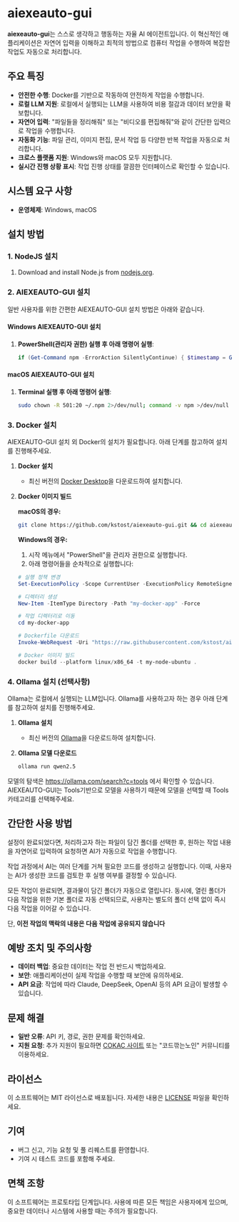 # aiexeauto-gui

**aiexeauto-gui**는 스스로 생각하고 행동하는 자율 AI 에이전트입니다. 이 혁신적인 애플리케이션은 자연어 입력을 이해하고 최적의 방법으로 컴퓨터 작업을 수행하여 복잡한 작업도 자동으로 처리합니다.  

## 주요 특징

- **안전한 수행**: Docker를 기반으로 작동하여 안전하게 작업을 수행합니다.
- **로컬 LLM 지원**: 로컬에서 실행되는 LLM을 사용하여 비용 절감과 데이터 보안을 확보합니다.
- **자연어 입력**: "파일들을 정리해줘" 또는 "비디오를 편집해줘"와 같이 간단한 입력으로 작업을 수행합니다.
- **자동화 기능**: 파일 관리, 이미지 편집, 문서 작업 등 다양한 반복 작업을 자동으로 처리합니다.
- **크로스 플랫폼 지원**: Windows와 macOS 모두 지원합니다.
- **실시간 진행 상황 표시**: 작업 진행 상태를 깔끔한 인터페이스로 확인할 수 있습니다.

## 시스템 요구 사항

- **운영체제**: Windows, macOS

## 설치 방법

### 1. NodeJS 설치

1. Download and install Node.js from [nodejs.org](https://nodejs.org).

### 2. AIEXEAUTO-GUI 설치

일반 사용자를 위한 간편한 AIEXEAUTO-GUI 설치 방법은 아래와 같습니다.

#### Windows AIEXEAUTO-GUI 설치
1. **PowerShell(관리자 권한) 실행 후 아래 명령어 실행**:
   ```powershell
   if (Get-Command npm -ErrorAction SilentlyContinue) { $timestamp = Get-Date -Format "yyyyMMddHHmmss"; $folderName = "_aiexeauto-gui_project_$timestamp"; $desktopPath = [System.IO.Path]::Combine([System.Environment]::GetFolderPath('Desktop'), $folderName); New-Item -ItemType Directory -Path $desktopPath -Force; if (Test-Path $desktopPath) { Set-Location -Path $desktopPath; Invoke-WebRequest -Uri "https://github.com/kstost/aiexeauto-gui/archive/refs/heads/main.zip" -OutFile "__aiexeauto-gui_project__.zip" -ErrorAction Stop; if (Test-Path "__aiexeauto-gui_project__.zip") { Expand-Archive -Path "__aiexeauto-gui_project__.zip" -DestinationPath "."; Set-Location -Path "aiexeauto-gui-main"; npm i; if ($?) { npm run build; if ($?) { ii "dist"; ii "dist\\aiexeauto Setup*.exe" } } } } } else { Write-Output "npm is not installed. Please download and install it from https://nodejs.org." }
   ```

#### macOS AIEXEAUTO-GUI 설치
1. **Terminal 실행 후 아래 명령어 실행**:
   ```bash
   sudo chown -R 501:20 ~/.npm 2>/dev/null; command -v npm >/dev/null 2>&1 && { timestamp=$(date +%Y%m%d%H%M%S) && cd ~/Downloads && mkdir "_aiexeauto-gui_project_$timestamp" && cd "_aiexeauto-gui_project_$timestamp" && git clone https://github.com/kstost/aiexeauto-gui && cd aiexeauto-gui && npm i && npm run build && open dist/aiexeauto-*.dmg; } || { echo "npm is not installed. Please download and install it from https://nodejs.org."; }
   ```

### 3. Docker 설치

AIEXEAUTO-GUI 설치 외 Docker의 설치가 필요합니다. 아래 단계를 참고하여 설치를 진행해주세요.  

1. **Docker 설치**
   - 최신 버전의 [Docker Desktop](https://www.docker.com/)을 다운로드하여 설치합니다.

2. **Docker 이미지 빌드**

   **macOS의 경우:**
   ```bash
   git clone https://github.com/kstost/aiexeauto-gui.git && cd aiexeauto-gui/my-docker-app && docker build --platform linux/x86_64 -t my-node-ubuntu .
   ```

   **Windows의 경우:**
   1) 시작 메뉴에서 "PowerShell"을 관리자 권한으로 실행합니다.  
   2) 아래 명령어들을 순차적으로 실행합니다:
   ```powershell
   # 실행 정책 변경
   Set-ExecutionPolicy -Scope CurrentUser -ExecutionPolicy RemoteSigned -Force

   # 디렉터리 생성
   New-Item -ItemType Directory -Path "my-docker-app" -Force

   # 작업 디렉터리로 이동
   cd my-docker-app

   # Dockerfile 다운로드
   Invoke-WebRequest -Uri "https://raw.githubusercontent.com/kstost/aiexeauto-gui/refs/heads/main/my-docker-app/Dockerfile" -OutFile "Dockerfile"

   # Docker 이미지 빌드
   docker build --platform linux/x86_64 -t my-node-ubuntu .
   ```

### 4. Ollama 설치 (선택사항)

Ollama는 로컬에서 실행되는 LLM입니다. Ollama를 사용하고자 하는 경우 아래 단계를 참고하여 설치를 진행해주세요.

1. **Ollama 설치**
   - 최신 버전의 [Ollama](https://ollama.com/)을 다운로드하여 설치합니다.

2. **Ollama 모델 다운로드**
   ```bash
   ollama run qwen2.5
   ```

모델의 탐색은 https://ollama.com/search?c=tools 에서 확인할 수 있습니다.
AIEXEAUTO-GUI는 Tools기반으로 모델을 사용하기 때문에 모델을 선택할 때 Tools 카테고리를 선택해주세요.

## 간단한 사용 방법

설정이 완료되었다면, 처리하고자 하는 파일이 담긴 폴더를 선택한 후, 원하는 작업 내용을 자연어로 입력하여 요청하면 AI가 자동으로 작업을 수행합니다.  

작업 과정에서 AI는 여러 단계를 거쳐 필요한 코드를 생성하고 실행합니다. 이때, 사용자는 AI가 생성한 코드를 검토한 후 실행 여부를 결정할 수 있습니다.  

모든 작업이 완료되면, 결과물이 담긴 폴더가 자동으로 열립니다. 동시에, 열린 폴더가 다음 작업을 위한 기본 폴더로 자동 선택되므로, 사용자는 별도의 폴더 선택 없이 즉시 다음 작업을 이어갈 수 있습니다.  

단, **이전 작업의 맥락의 내용은 다음 작업에 공유되지 않습니다**

## 예방 조치 및 주의사항

- **데이터 백업**: 중요한 데이터는 작업 전 반드시 백업하세요.
- **보안**: 애플리케이션이 실제 작업을 수행할 때 보안에 유의하세요.
- **API 요금**: 작업에 따라 Claude, DeepSeek, OpenAI 등의 API 요금이 발생할 수 있습니다.

## 문제 해결

- **일반 오류**: API 키, 경로, 권한 문제를 확인하세요.
- **지원 요청**: 추가 지원이 필요하면 [COKAC 사이트](https://cokac.com) 또는 "코드깎는노인" 커뮤니티를 이용하세요.

## 라이선스

이 소프트웨어는 MIT 라이선스로 배포됩니다. 자세한 내용은 [LICENSE](LICENSE) 파일을 확인하세요.

## 기여

- 버그 신고, 기능 요청 및 풀 리퀘스트를 환영합니다.
- 기여 시 테스트 코드를 포함해 주세요.

## 면책 조항

이 소프트웨어는 프로토타입 단계입니다. 사용에 따른 모든 책임은 사용자에게 있으며, 중요한 데이터나 시스템에 사용할 때는 주의가 필요합니다.

